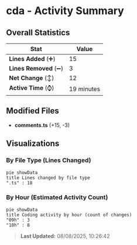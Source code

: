 # cda - Activity Summary 

## Overall Statistics

| Stat                   | Value                                                             |
| ---------------------- | ----------------------------------------------------------------- |
| **Lines Added** (➕)   | 15                                          |
| **Lines Removed** (➖) | 3                                        |
| **Net Change** (↕)    | 12                |
| **Active Time** (⌚)   | 19 minutes |


## Modified Files
- **comments.ts** (+15, -3)

## Visualizations

### By File Type (Lines Changed)

```mermaid
pie showData
title Lines changed by file type
".ts" : 18
```

### By Hour (Estimated Activity Count)

```mermaid
pie showData
title Coding activity by hour (count of changes)
"09h" : 3
"10h" : 8
```


> **Last Updated:** 08/08/2025, 10:26:42